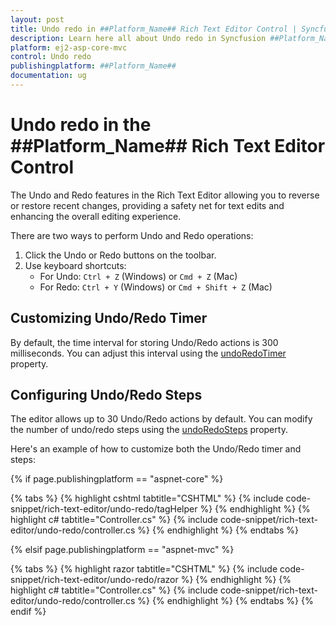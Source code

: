 ```yaml
---
layout: post
title: Undo redo in ##Platform_Name## Rich Text Editor Control | Syncfusion
description: Learn here all about Undo redo in Syncfusion ##Platform_Name## Rich Text Editor control of Syncfusion Essential JS 2 and more.
platform: ej2-asp-core-mvc
control: Undo redo
publishingplatform: ##Platform_Name##
documentation: ug
---
```


# Undo redo in the  ##Platform_Name## Rich Text Editor Control

The Undo and Redo features in the Rich Text Editor allowing you to reverse or restore recent changes, providing a safety net for text edits and enhancing the overall editing experience.

There are two ways to perform Undo and Redo operations:

1. Click the Undo or Redo buttons on the toolbar.
2. Use keyboard shortcuts:
   - For Undo: `Ctrl + Z` (Windows) or `Cmd + Z` (Mac)
   - For Redo: `Ctrl + Y` (Windows) or `Cmd + Shift + Z` (Mac)

## Customizing Undo/Redo Timer

By default, the time interval for storing Undo/Redo actions is 300 milliseconds. You can adjust this interval using the [undoRedoTimer](https://help.syncfusion.com/cr/aspnetcore-js2/syncfusion.ej2.richtexteditor.richtexteditor.html#Syncfusion_EJ2_RichTextEditor_RichTextEditor_UndoRedoTimer) property.

## Configuring Undo/Redo Steps

The editor allows up to 30 Undo/Redo actions by default. You can modify the number of undo/redo steps using the [undoRedoSteps](https://help.syncfusion.com/cr/aspnetcore-js2/syncfusion.ej2.richtexteditor.richtexteditor.html#Syncfusion_EJ2_RichTextEditor_RichTextEditor_UndoRedoSteps) property.

Here's an example of how to customize both the Undo/Redo timer and steps:

{% if page.publishingplatform == "aspnet-core" %}

{% tabs %}
{% highlight cshtml tabtitle="CSHTML" %}
{% include code-snippet/rich-text-editor/undo-redo/tagHelper %}
{% endhighlight %}
{% highlight c# tabtitle="Controller.cs" %}
{% include code-snippet/rich-text-editor/undo-redo/controller.cs %}
{% endhighlight %}
{% endtabs %}

{% elsif page.publishingplatform == "aspnet-mvc" %}

{% tabs %}
{% highlight razor tabtitle="CSHTML" %}
{% include code-snippet/rich-text-editor/undo-redo/razor %}
{% endhighlight %}
{% highlight c# tabtitle="Controller.cs" %}
{% include code-snippet/rich-text-editor/undo-redo/controller.cs %}
{% endhighlight %}
{% endtabs %}
{% endif %}